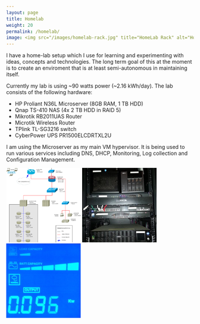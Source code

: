 ```yaml
---
layout: page
title: Homelab
weight: 20
permalink: /homelab/
image: <img src="/images/homelab-rack.jpg" title="HomeLab Rack" alt="HomeLab Rack">
---
```


I have a home-lab setup which I use for learning and experimenting with ideas, concepts and technologies. The long term goal of this at the moment is to create an enviroment that is at least semi-autonomous in maintaining itself.

Currently my lab is using ~90 watts power (~2.16 kWh/day). The lab consists of the following hardware:

* HP Proliant N36L Microserver (8GB RAM, 1 TB HDD)
* Qnap TS-410 NAS (4x 2 TB HDD in RAID 5)
* Mikrotik RB2011UAS Router
* Microtik Wireless Router
* TPlink TL-SG3216 switch
* CyberPower UPS PR1500ELCDRTXL2U

I am using the Microserver as my main VM hypervisor. It is being used to run various services including DNS, DHCP, Monitoring, Log collection and Configuration Management. 

<a href="/images/homelab-map.png"><img src="/images/homelab-map-thumb.png" title="Homelab Network Map" alt="Homelab Network Map"></a>
<a href="/images/homelab-closeup.jpg"><img src="/images/homelab-closeup-thumb.jpg" title="Homelab Closeup" alt="Homelab Closeup"></a>
<a href="/images/homelab-power.jpg"><img src="/images/homelab-power-thumb.jpg" title="Homelab Power Usage" alt="Homelab Power Usage"></a>
